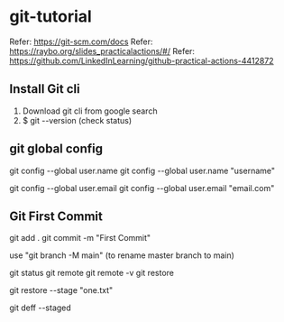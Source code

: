 # git-tutorial
Refer: https://git-scm.com/docs
Refer: https://raybo.org/slides_practicalactions/#/
Refer: https://github.com/LinkedInLearning/github-practical-actions-4412872

## Install Git cli
1. Download git cli from google search
2. $ git --version (check status)

## git global config

git config --global user.name
git config --global user.name "username"

git config --global user.email
git config --global user.email "email.com"


## Git First Commit

git add .
git commit -m "First Commit"

use "git branch -M main" (to rename master branch to main)


git status
git remote
git remote -v
git restore

git restore --stage "one.txt"

git deff --staged

